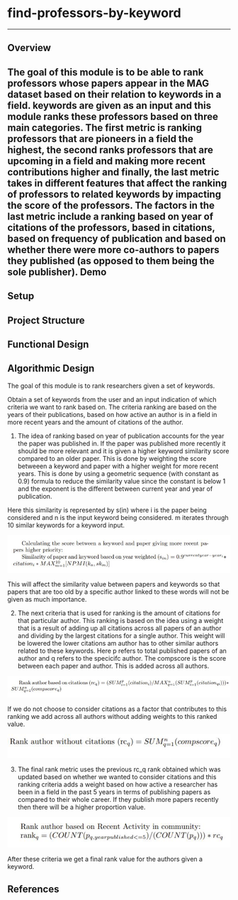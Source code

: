 # find-professors-by-keyword
-----------------------------
Overview
-----------------------------
The goal of this module is to be able to rank professors whose papers appear in the MAG dataset based on their relation to keywords in a field. keywords are given as an input and this module ranks these professors based on three main categories. The first metric is ranking professors that are pioneers in a field the highest, the second ranks professors that are upcoming in a field and making more recent contributions higher and finally, the last metric takes in different features that affect the ranking of professors to related keywords by impacting the score of the professors. The factors in the last metric include a ranking based on year of citations of the professors, based in citations, based on frequency of publication and based on whether there were more co-authors to papers they published (as opposed to them being the sole publisher).
Demo
-----------------------------

Setup
-----------------------------

Project Structure
-----------------------------

Functional Design
-----------------------------

Algorithmic Design
-----------------------------
The goal of this module is to rank researchers given a set of keywords.

Obtain a set of keywords from the user and an input indication of which criteria we want to rank based on. The criteria ranking are based on the years of their publications, based on how active an author is in a field in more recent years and the amount of citations of the author.

1. The idea of ranking based on year of publication accounts for the year the paper was published in. If the paper was published more recently it should be more relevant and it is given a higher keyword similarity score compared to an older paper. This is done by weighting the score betweeen a keyword and paper with a higher weight for more recent years. This is done by using a geometric sequence (with constant as 0.9) formula to reduce the similarity value since the constant is below 1 and the exponent is the different between current year and year of publication.

Here this similarity is represented by s(in) where i is the paper being considered and n is the input keyword being considered. m iterates through 10 similar keywords for a keyword input.

![alt text](https://github.com/Forward-UIUC-2022S/sanjana-pingali-find-professors-by-keyword/blob/main/images/equation_for_year_criteria.JPG)

This will affect the similarity value between papers and keywords so that papers that are too old by a specific author linked to these words will not be given as much importance.

2. The next criteria that is used for ranking is the amount of citations for that particular author. This ranking is based on the idea using a weight that is a result of adding up all citations across all papers of an author and dividing by the largest citations for a single author. This weight will be lowered the lower citations am author has to other similar authors related to these keywords. Here p refers to total published papers of an author and q refers to the specicifc author. The compscore is the score between each paper and author. This is added across all authors.

![alt text](https://github.com/Forward-UIUC-2022S/sanjana-pingali-find-professors-by-keyword/blob/main/images/equation_for_citations.JPG)

If we do not choose to consider citations as a factor that contributes to this ranking we add across all authors without adding weights to this ranked value.

![alt_text](https://github.com/Forward-UIUC-2022S/sanjana-pingali-find-professors-by-keyword/blob/main/images/without_citations.JPG)

3. The final rank metric uses the previous rc_q rank obtained which was updated based on whether we wanted to consider citations and this ranking criteria adds a weight based on how active a researcher has been in a field in the past 5 years in terms of publishing papers as compared to their whole career. If they publish more papers recently then there will be a higher proportion value.

![alt_text](https://github.com/Forward-UIUC-2022S/sanjana-pingali-find-professors-by-keyword/blob/main/images/rank_based_on_activity.JPG)

After these criteria we get a final rank value for the authors given a keyword.

References
-----------------------------
